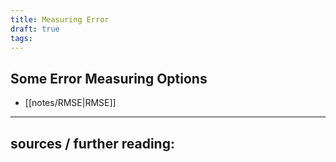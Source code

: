 ```yaml
---
title: Measuring Error
draft: true
tags:
---
```

## Some Error Measuring Options
- [[notes/RMSE|RMSE]]


---

sources / further reading:
- 


